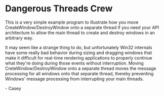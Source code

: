 # Dangerous Threads Crew

This is a very simple example program to illustrate how you move CreateWindow/DestroyWindow onto a separate thread if you need your API architecture to allow the main thread to create and destroy windows in an arbitrary way.

It may seem like a strange thing to do, but unfortunately Win32 internals have some really bad behavior during sizing and dragging windows that make it difficult for real-time rendering applications to properly continue what they're doing during those events without interruption.  Moving CreteWindow/DestroyWindow onto a separate thread moves the message processing for all windows onto that separate thread, thereby preventing Windows' message processing from interrupting your main threads.

\- Casey
